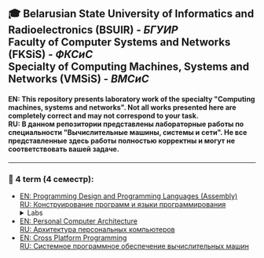 ## 🎓 Belarusian State University of Informatics and Radioelectronics (BSUIR) - *БГУИР*<br/>Faculty of Computer Systems and Networks (FKSiS) - *ФКСиС*<br/>Specialty of Computing Machines, Systems and Networks (VMSiS) - *ВМСиС*
#### **EN:**  This repository presents laboratory work of the specialty "Computing machines, systems and networks". Not all works presented here are completely correct and may not correspond to your task.<br/>**RU:** В данном репозитории представлены лабораторные работы по специальности "Вычислительные машины, системы и сети". Не все представленные здесь работы полностью корректны и могут не соответствовать вашей задаче.
---
### 📘 4 term (4 семестр):
 + [EN: Programming Design and Programming Languages (Assembly)<br/>RU: Конструирование программ и языки программирования](https://github.com/KissLinkA-205/BSUIR-Labs/tree/main/4%20term/KPiYAP-ASM) <details close> <summary> Labs </summary> <ul><details close><summary> [ ▫️ Lab 1](https://github.com/KissLinkA-205/BSUIR-Labs/tree/main/4%20term/KPiYAP-ASM/Lab_1) </summary> Написать программу «Hello, world!». </br></br>
Дополнительные требования к выполнению работы: </br>
1 - При выполнении работы постараться рассмотреть как можно больше </br>
доступных программных сред для формирования и сборки ассемблерной программы. </br>
2 - Создать ассемблерные программы для двух вариантов исполняемых модулей (com и exe). </details></ul> <ul><details close><summary> [ ▫️ Lab 2](https://github.com/KissLinkA-205/BSUIR-Labs/tree/main/4%20term/KPiYAP-ASM/Lab_2) </summary> 
Удалить слово в строке, стоящее перед заданным словом. </br></br>
Дополнительные требования к выполнению работы: </br>
1 - Выделить буфер для хранения 200 символов. </br>
2 - Строку символов ввести с клавеиатуры, при этом ввод строки символов может быть завершен клавишей Enter или по заполнению буфера полностью. </br>
3 - Дополнительный буфер для хранения промежуточных результатов обработки строки в памяти не выделять. </br>
4 - При использовании констант задавать их с помощью директивы EQU. </br>
5 - Старт прогрламмиы, ввод-вывод данных и обработку ошибок оформлять выводом в консоль поясняющих строк. </br></details></ul> <ul><details close><summary> [ ▫️ Lab 3](https://github.com/KissLinkA-205/BSUIR-Labs/tree/main/4%20term/KPiYAP-ASM/Lab_3) </summary> Ввести массив целых чисел размерностью 30 элементов. </br>
Найти отношение разности максимального и минимального значений элементов к максимальному значению. </br></br>
Дополнительные требования к выполнению работы:</br>
1 - Вид буфера для хранения массива и адресацию для доступа к его элементам выбрать самостоятельно.</br>
2 - Числовые данные вводятся с клавиатуры в виде строк символов (по умолчанию используется десятичная система счисления), при этом требуется производить проверку на переполнение разрядной сетки числа (по умолчанию используются 16-битовые данные), для знаковых данных знак требуется хранить в представлении самого числа (в дополнительном коде). </br>
3 - При вводе числовых массивов можно указать число вводимых элементов. </br>
4 - При операциях с целыми числами требуется проверять полученный результат на возникновение ошибок и переполнений. </br>
5 - Формирование чисел с дробной частью по условию задачи выполнять в виде массива символов на основе только целочисленных арифметических операций (без использования FPU). Выполнить округление полученного числа до N-го символа дробной части. </br>
6 - Для лучшего оформления программы ввод-вывод чисел и часто повторяющиеся действия реализовать в виде процедур. </br>
7 - Старт программы, ввод-вывод данных и обработку ошибок оформлять выводом в консоли поясняющих строк. </details></ul> <ul><details close><summary> [ ▫️ Lab 4 (Mario)](https://github.com/KissLinkA-205/BSUIR-Labs/tree/main/4%20term/KPiYAP-ASM/Lab_4%20(Mario)) </summary> Игра "Марио". </br>
Цель: в игровом поле расположены неподвижные препятствия и движущиеся противники, которых должен обойти герой; герой может собирать монетки. </br>
Окончание: проигрыш - столкновение и противником, выигрыш - прохождение уровня (уровень должен быть больше ширины экрана и двигаться по мере движения героя). </br>
Информация: счет собранных монеток. </br>
Усложнение: добавление полезных бонусов, которые появляются случайно. </br></br>
Дополнительные требования к выполнению работы: </br>
1 - Видеоигра должна иметь простую логику работы и только одно игровое поле (уровень).</br>
2 - Для работы с игровым полем использовать прямой доступ к видеопамяти в текстовом режиме (желательно 80х25 символов).</br>
3 - Для отображения объектов подобрать адекватные символы, а также установить отвечающие ситуации атрибуты - цвет, моргание.</br>
4 - Игровое поле должно также предоставлять игроку дополнительную информацию (счет, сообщения и т.п.).</br>
5 - Желательно рассмотреть работу с системными часами и таймером (с целью формирования задержек игрового цикла, а также генерации случайных чисел). </br></details></ul></details>
 + [EN: Personal Computer Architecture<br/>RU: Архитектура персональных компьютеров](https://github.com/KissLinkA-205/BSUIR-Labs/tree/main/4%20term/APK) 
 + [EN: Cross Platform Programming<br/>RU: Системное программное обеспечение вычислительных машин](https://github.com/KissLinkA-205/BSUIR-Labs/tree/main/4%20term/SPOVM)
